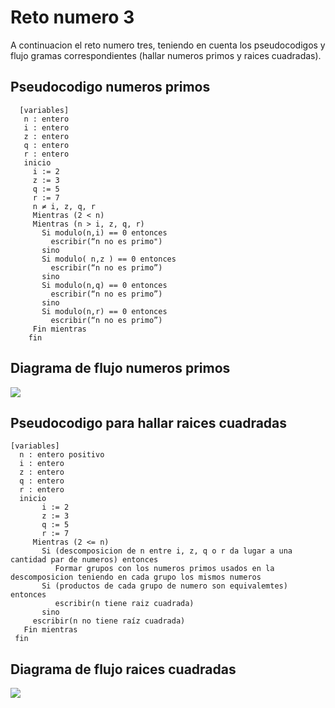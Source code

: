 Reto numero 3
=============

A continuacion el reto numero tres, teniendo en cuenta los pseudocodigos y flujo gramas correspondientes (hallar numeros primos y raices cuadradas).

Pseudocodigo numeros primos
-------------

      [variables]
       n : entero
       i : entero
       z : entero
       q : entero
       r : entero
       inicio
         i := 2
         z := 3
         q := 5
         r := 7
         n ≠ i, z, q, r
         Mientras (2 < n)
         Mientras (n > i, z, q, r)
           Si modulo(n,i) == 0 entonces
             escribir(“n no es primo")
           sino
           Si modulo( n,z ) == 0 entonces
             escribir(“n no es primo”)
           sino
           Si modulo(n,q) == 0 entonces
             escribir(“n no es primo”)
           sino
           Si modulo(n,r) == 0 entonces
             escribir(“n no es primo”)
         Fin mientras
        fin
       
Diagrama  de flujo numeros primos
-------------

[![](https://mermaid.ink/img/pako:eNpdktFO4kAUhl_l5FxpMiDtFCuNuFEBJSw1u3pFy8WkHddJ7AwM07gUeADfwmfzSXZKqStt2sz55_z9_kl7NpiolGOAz6_qLXlh2sDTIJZgr-uTsRSJUKexvIZW6woGUZhnXCuQ81gO9ls30U-xMgxSDi5cgoS1fa5AkIIsiZ5XoJvSOoskfL5_NFq3kei7BIo-JbDsdwnovg91z751t_nNVyLNVZkgzwTwFST2CD92lefOerah2sIwGkvDpWEaEiWttThQhtZxf0wpmpT7mjL-T5Fny_m37qPYjg6RcNAwikJVohZaZOpgHtvm5Dhu2Yyb1HHT73H1J5l84Ss9tTo8JuomMayJD9Hw-Dxhg_Zg9a-qHJXlyUjI00rPrL6tyliWKxK0vztjIrXzsSl3YjQvPOMxBrZM-TPLX02MsdxZK8uNelzLBAOjc04wX6TM8IFgfzTL6k2eCqP0tBq5_eQRXDA5U-rLYiUGG_yLAfWctuNcdGnH9alH_S7BNQYt16PtnuPYu-N0fM91dwSLPcBp-5S6fo_Sc7dHO-fU2_0DlgvaUQ?type=png)](https://mermaid.live/edit#pako:eNpdktFO4kAUhl_l5FxpMiDtFCuNuFEBJSw1u3pFy8WkHddJ7AwM07gUeADfwmfzSXZKqStt2sz55_z9_kl7NpiolGOAz6_qLXlh2sDTIJZgr-uTsRSJUKexvIZW6woGUZhnXCuQ81gO9ls30U-xMgxSDi5cgoS1fa5AkIIsiZ5XoJvSOoskfL5_NFq3kei7BIo-JbDsdwnovg91z751t_nNVyLNVZkgzwTwFST2CD92lefOerah2sIwGkvDpWEaEiWttThQhtZxf0wpmpT7mjL-T5Fny_m37qPYjg6RcNAwikJVohZaZOpgHtvm5Dhu2Yyb1HHT73H1J5l84Ss9tTo8JuomMayJD9Hw-Dxhg_Zg9a-qHJXlyUjI00rPrL6tyliWKxK0vztjIrXzsSl3YjQvPOMxBrZM-TPLX02MsdxZK8uNelzLBAOjc04wX6TM8IFgfzTL6k2eCqP0tBq5_eQRXDA5U-rLYiUGG_yLAfWctuNcdGnH9alH_S7BNQYt16PtnuPYu-N0fM91dwSLPcBp-5S6fo_Sc7dHO-fU2_0DlgvaUQ) 

Pseudocodigo para hallar raices cuadradas
-------------

    [variables]
	  n : entero positivo
	  i : entero
	  z : entero
	  q : entero
	  r : entero
	  inicio
           i := 2
           z := 3
           q := 5
           r := 7
	     Mientras (2 <= n) 
	       Si (descomposicion de n entre i, z, q o r da lugar a una cantidad par de numeros) entonces
	          Formar grupos con los numeros primos usados en la descomposicion teniendo en cada grupo los mismos numeros
	       Si (productos de cada grupo de numero son equivalemtes) entonces
	          escribir(n tiene raiz cuadrada)
	       sino
		 escribir(n no tiene raíz cuadrada)
       Fin mientras
     fin

Diagrama  de flujo raices cuadradas
-------------

[![](https://mermaid.ink/img/pako:eNqNUsFO4zAQ_ZWRTyClqDRJSyMVBFSlK0EkBKcmHEa2KZYaOzj27tK0_76TuOz2sgJf7Hl-7808yy3jRkiWsdeN-cXf0Dp4npcaaF2f_NCKK3Na6msYDC5hXuS-ktaAfin1vIduinvVOAQhQcPlDEYvQXvT3a4KNRtFsJ3FEbzP0gjsbHK4vy3msuGmqk3TtdDBQGpnJSiSkAAMWPikk9td-z2JwKDZ-DVaQPAagaN2SqCAmqBO1-dorvaBekf2uye1g0WxMLYiztp66gOc2mxoP_ADu7aqIsw3KGiTxOjyH48WeE5qJbUwHYWjwGDa-1Wqqf7ZHkIuaIple094bY3w3NGJZj2SNjSOfPfqJ24otzzME56gUVcAx3lys4O8yA04mkKCRbUF7lFY8hMYei4PwR-L5_-THon0cLJQ-rQv864MfZZf9SGDwFwR8zYcA8QiRtkrVIL-XtshJXNvspIly-go5Cv6jStZqfdERe_M04fmLHPWy4j5WqCTc4Vri9UnKIVyxj6E79z_6ojVqFfG_KVQybKW_WbZIDmLk_F4mE5oJcNkcpFG7IPw82E8Oku7-jwdj9J9xLa9QUxgfDEdj5JpHMfTZJLs_wCaTgVM?type=png)](http://https://mermaid.ink/img/pako:eNqNUsFO4zAQ_ZWRTyClqDRJSyMVBFSlK0EkBKcmHEa2KZYaOzj27tK0_76TuOz2sgJf7Hl-7808yy3jRkiWsdeN-cXf0Dp4npcaaF2f_NCKK3Na6msYDC5hXuS-ktaAfin1vIduinvVOAQhQcPlDEYvQXvT3a4KNRtFsJ3FEbzP0gjsbHK4vy3msuGmqk3TtdDBQGpnJSiSkAAMWPikk9td-z2JwKDZ-DVaQPAagaN2SqCAmqBO1-dorvaBekf2uye1g0WxMLYiztp66gOc2mxoP_ADu7aqIsw3KGiTxOjyH48WeE5qJbUwHYWjwGDa-1Wqqf7ZHkIuaIple094bY3w3NGJZj2SNjSOfPfqJ24otzzME56gUVcAx3lys4O8yA04mkKCRbUF7lFY8hMYei4PwR-L5_-THon0cLJQ-rQv864MfZZf9SGDwFwR8zYcA8QiRtkrVIL-XtshJXNvspIly-go5Cv6jStZqfdERe_M04fmLHPWy4j5WqCTc4Vri9UnKIVyxj6E79z_6ojVqFfG_KVQybKW_WbZIDmLk_F4mE5oJcNkcpFG7IPw82E8Oku7-jwdj9J9xLa9QUxgfDEdj5JpHMfTZJLs_wCaTgVM?type=png) 

